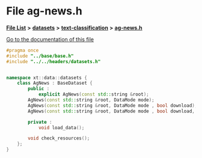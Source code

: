 

# File ag-news.h

[**File List**](files.md) **>** [**datasets**](dir_29ff4802398ba4a572b958e731c7adb4.md) **>** [**text-classification**](dir_50f41150f848aea77b9741968a6098a5.md) **>** [**ag-news.h**](ag-news_8h.md)

[Go to the documentation of this file](ag-news_8h.md)


```C++
#pragma once
#include "../base/base.h"
#include "../../headers/datasets.h"


namespace xt::data::datasets {
    class AgNews : BaseDataset {
        public :
            explicit AgNews(const std::string &root);
        AgNews(const std::string &root, DataMode mode);
        AgNews(const std::string &root, DataMode mode , bool download);
        AgNews(const std::string &root, DataMode mode , bool download, TransformType transforms);

        private :
            void load_data();

        void check_resources();
    };
}
```


